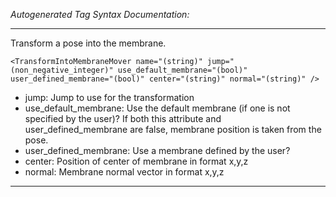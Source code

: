 _Autogenerated Tag Syntax Documentation:_

---
Transform a pose into the membrane.

```
<TransformIntoMembraneMover name="(string)" jump="(non_negative_integer)" use_default_membrane="(bool)" user_defined_membrane="(bool)" center="(string)" normal="(string)" />
```

-   jump: Jump to use for the transformation
-   use_default_membrane: Use the default membrane (if one is not specified by the user)? If both this attribute and user_defined_membrane are false, membrane position is taken from the pose.
-   user_defined_membrane: Use a membrane defined by the user?
-   center: Position of center of membrane in format x,y,z
-   normal: Membrane normal vector in format x,y,z

---
